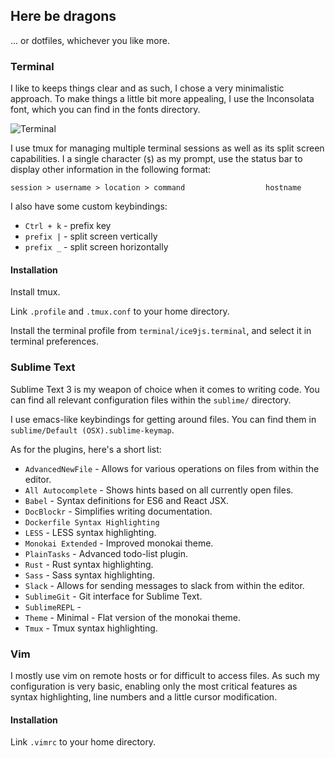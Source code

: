 ## Here be dragons

... or dotfiles, whichever you like more.

### Terminal

I like to keeps things clear and as such, I chose a very minimalistic approach.
To make things a little bit more appealing, I use the Inconsolata font, which you can find in the fonts directory.

![Terminal](https://cloud.githubusercontent.com/assets/8056203/11749011/84c34646-a02b-11e5-8887-84c69cbca96a.png)

I use tmux for managing multiple terminal sessions as well as its split screen capabilities.
I a single character (```$```) as my prompt, use the status bar to display other information in the following format:

```
session > username > location > command                  hostname
```

I also have some custom keybindings:

* ```Ctrl + k``` - prefix key
* ```prefix |``` - split screen vertically
* ```prefix _``` - split screen horizontally

#### Installation

Install tmux.

Link ```.profile``` and ```.tmux.conf``` to your home directory.

Install the terminal profile from ```terminal/ice9js.terminal```, and select it in terminal preferences.

### Sublime Text

Sublime Text 3 is my weapon of choice when it comes to writing code. You can find all relevant configuration files within the ```sublime/``` directory.

I use emacs-like keybindings for getting around files. You can find them in ```sublime/Default (OSX).sublime-keymap```.

As for the plugins, here's a short list:

* ```AdvancedNewFile``` - Allows for various operations on files from within the editor.
* ```All Autocomplete``` - Shows hints based on all currently open files.
* ```Babel``` - Syntax definitions for ES6 and React JSX.
* ```DocBlockr``` - Simplifies writing documentation.
* ```Dockerfile Syntax Highlighting```
* ```LESS``` - LESS syntax highlighting.
* ```Monokai Extended``` - Improved monokai theme.
* ```PlainTasks``` - Advanced todo-list plugin.
* ```Rust``` - Rust syntax highlighting.
* ```Sass``` - Sass syntax highlighting.
* ```Slack``` - Allows for sending messages to slack from within the editor.
* ```SublimeGit``` - Git interface for Sublime Text.
* ```SublimeREPL``` -
* ```Theme``` - Minimal - Flat version of the monokai theme.
* ```Tmux``` - Tmux syntax highlighting.

### Vim

I mostly use vim on remote hosts or for difficult to access files.
As such my configuration is very basic, enabling only the most critical features as syntax highlighting, line numbers and a little cursor modification.

#### Installation

Link ```.vimrc``` to your home directory.
